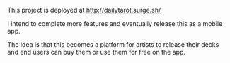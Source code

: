 This project is deployed at
http://dailytarot.surge.sh/

I intend to complete more features and eventually release this as a mobile app.

The idea is that this becomes a platform for artists to release their decks and end users can buy them or use them for free on the app.
